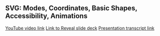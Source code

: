 ## SVG: Modes, Coordinates, Basic Shapes, Accessibility, Animations
[YouTube video link](https://youtube.com)
[Link to Reveal slide deck](https://youtube.com)
[Presentation transcript link](https://youtube.com)
